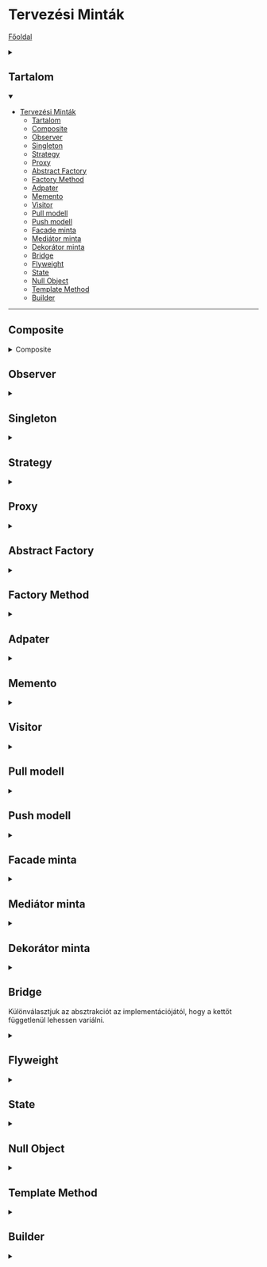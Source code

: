 # Tervezési Minták

[Főoldal](oop.md)
<details>
  <summary></summary>

[Fogalmak](terms.md)

[Elvek](principles.md)

[Heurisztikák](heuristics.md)

[Refaktorálás](refactoring.md)

[Clean-code](cleanCode.md)

[API tervezési elvek](APIDesign.md)

[Elosztott objektumorientáltság](distributed.md)

[Konkurens és párhuzamos minták](concurrentParalell.md)

[Immutable objektumorientáltság](immutable.md)

[C++ Idiómák](idioms.md)

</details>

## Tartalom
<details open>
  <summary></summary>

- [Tervezési Minták](#tervezési-minták)
  - [Tartalom](#tartalom)
  - [Composite](#composite)
  - [Observer](#observer)
  - [Singleton](#singleton)
  - [Strategy](#strategy)
  - [Proxy](#proxy)
  - [Abstract Factory](#abstract-factory)
  - [Factory Method](#factory-method)
  - [Adpater](#adpater)
  - [Memento](#memento)
  - [Visitor](#visitor)
  - [Pull modell](#pull-modell)
  - [Push modell](#push-modell)
  - [Facade minta](#facade-minta)
  - [Mediátor minta](#mediátor-minta)
  - [Dekorátor minta](#dekorátor-minta)
  - [Bridge](#bridge)
  - [Flyweight](#flyweight)
  - [State](#state)
  - [Null Object](#null-object)
  - [Template Method](#template-method)
  - [Builder](#builder)

</details>

---

## Composite

<details>
  <summary>Composite</summary>

Cél:
- Rész-egész viszonyban lévő objektumokat fastruktórába rendez
- A kliensek számára lehetővé teszi, hogy az egyszerű és összetett(kompozit) objektumokat egységesen kezelje egy interface-en keresztül

Példa: Olyan grafikus alkalmazás, amely lehetővé teszi összetett grafikus objektumok létrehozását

[C++ példa.](PatternCodes/composite.cpp)

<p align="center">
    <img src="PatternImages/composite.png" />
</p>

</details>

## Observer

<details>
  <summary></summary>

Cél:
- Egy objektum állapotának megváltozásáról értesít más objektumokat
- Nincsen függőség, maguk az osztályok között (csak az observer-ekkel)

Példa: MVC vagy Document-View

Működés: Egy osztály eltárolja azokat az Observer-eket (interface), amiket értesíteni kell. Ezek értesítésére késpes az osztály. A különböző observer-ek ismerik a megfelelő adatszerkezeti osztályokat és le tudják kérni valamint módosítani azokat.

[C++ példa.](PatternCodes/WeatherStation_-_observer)

<p align="center">
    <img src="PatternImages/observer.png" />
</p>

</details>

## Singleton

<details>
  <summary></summary>

Cél:
- Biztosítja, hogy egy osztályból 1 példány legyen, és azt globálisan el lehessen érni

[C++ példa.](PatternCodes/singleton.cpp)

```
class Singleton
{ 
private:
    static Singleton* instance; 
 protected:   
    Singleton() { } 

public: 
    Singleton(Singleton &other) = delete;
    void operator=(const Singleton &) = delete;
    static Singleton *GetInstance();

    void doSomething() {}
 }

Singleton* Singleton::instance= nullptr;

Singleton *Singleton::GetInstance(c) 
{ 
    if(instance == nullptr)
    { 
        instance = new Singleton(); 
    } 
    return instance; 
}
```

```
Singleton* instance = Singleton::GetInstance();
instance->doSomething();
```

</details>

## Strategy

<details>
  <summary></summary>

Cél: 
- Algoritmusok egységbe zárása, egyszerűen ki lehessen őket cserélni

[C++ példa.](PatternCodes/strategy.cpp)

<p align="center">
    <img src="PatternImages/strategy.png" />
</p>

</details>

## Proxy

<details>
  <summary></summary>

Cél:
- Objektum helyett egy transzparens helyettesítő objektumot használ, mely szabályozza a hozzáférést

Példa: Jogosultságok korlátozása, erőforrás igényes műveletek csak akkor legyenek végrehajtva ha muszály

Magyarázat: A Proxy és az Objektum közös őssel rendelkezik, amit ismer a cliens. A cliens a proxy függvényein keresztül módosítja (akár törli és létrehozza) és lekérdezi a valódi objektumot

<p align="center">
    <img src="PatternImages/proxy.png" />
</p>

</details>

## Abstract Factory

<details>
  <summary></summary>

Cél:
- Interfészt biztosít ahhoz, hogy egymással összefüggő objektumok családjait hozzuk létre konkrét osztály specifikálása nélkül
- Létrehozás egy interfészen keresztül történik, nem függ a létrehozott objektumok konkrét típusától.

<p align="center">
    <img src="PatternImages/abstract_factory.png" />
</p>

<p align="center">
    <img src="PatternImages/abstract_factory2.png" />
</p>


Példa: 
- Ablakos rendszerek, GUI vezérlőelemek

</details>

## Factory Method

<details>
  <summary></summary>

Cél:
- Interfészt definiál objektum létrehozására, de a leszármazott osztályra hagyja a konkrét osztály eldöntését

<p align="center">
    <img src="PatternImages/factory_method.png" />
</p>

</details>

## Adpater

<details>
  <summary></summary>

Cél:
- Osztály interfészét olyanná változtatja, amilyet a kliens vár
- Lehetővé teszi egyébként inkompatibilis osztályok együttműködését

Object Adapter: Megoldás delegációval

<p align="center">
    <img src="PatternImages/adapter1.png" />
</p>

Class Adapter: Megoldás leszármazással

<p align="center">
    <img src="PatternImages/adapter2.png" />
</p>

</details>

## Memento

<details>
  <summary></summary>

Cél: 
- Egységbezárás megsértése nélkül a külvilág számára elérhetővé tenni az objektum belső állapotát
- Célszrű elmenti az objektun állapotát Undo parancshoz

Egy memento objektum készül az aktuális állapotból

<p align="center">
    <img src="PatternImages/memento.png" />
</p>

</details>

## Visitor

<details>
  <summary></summary>

Tehát a visitor „meglátogatja” az alakzatokat, az alakzatok pedig „elfogadják a látogatást”. A ShapeVisitor összes függvényét egyébként lehetne visit()-nek is nevezni, mert a paraméter típusa alapján is történhet a függvény kiválasztása – de ez OOP szempontból lényegtelen.

```
class ShapeVisitor {
    public:
        virtual void visit_rectangle(Rectangle & r) = 0;
        virtual void visit_circle(Circle & r) = 0;
};
 
class Shape {
    public:
        virtual void accept_visitor(ShapeVisitor &sv) = 0;
};
 
class Container {
    public:
        virtual void visit_all(ShapeVisitor &sv) {
            for (...)
                shapes[i]->accept_visitor(sv);
        }
}
```

A visitor tervezési minta hátránya, hogy új típus bevezetését nehezíti meg. Eddig egy új művelet hozzáadásához kellett módosítani az összes alakzatot – most azt nem kell. Mert most új típusú alakzat hozzáadásához kell módosítani az összes visitort – eddig azt nem kellett.

</details>

## Pull modell

<details>
  <summary></summary>

Minta, a grafika és modell kapcsolatára.

Jellemzői:
- grafika folyamatosan lekérdezi a modell állapotát
- a grafikát bizonyos időnként újra rajzoljuk, támaszkodva a modell aktuális állapotára
- lehetnek felesleges vagy nem elég frissítések

<p align="center">
    <img src="PatternImages/pull.png" />
</p>

</details>

## Push modell

<details>
  <summary></summary>

Minta, a grafika és modell kapcsolatára.

Jellemzői:
- modell értesíti a grafikát amennyiben valami változott
-  csak akkor rajzolunk újra, amikor ténylegesen szükséges
- lehetnek felesleges vagy nem elég frissítések

<p align="center">
    <img src="PatternImages/push.png" />
</p>

</details>


## Facade minta

<details>
  <summary></summary>

Valaki egy könnyebb vagy leegyszerűsített interfészt szeretne egy alatta lévő megvalósítási objektumhoz.

<p align="center">
    <img src="PatternImages/facade.png" />
</p>

</details>

## Mediátor minta

<details>
  <summary></summary>

Megszabja, miképp viselkedjen objektumok egy csoportja. Azáltal segíti a laza csatolást, hogy megelőzi, hogy az objektumok egymásra közvetlenül hivatkozzanak.

</details>

## Dekorátor minta

<details>
  <summary></summary>

Lehetővé teszi adott objektumokhoz más viselkedések hozzáadását akár statikusan, akár dinamikusan anélkül, hogy hatással lenne az azonos osztályból származó többi objektumra.

<p align="center">
    <img src="PatternImages/decorator.png" />
</p>

</details>


## Bridge

Különválasztjuk az absztrakciót az implementációjától, hogy a kettőt függetlenül lehessen variálni.

<details>
  <summary></summary>

<p align="center">
    <img src="PatternImages/bridge.png" />
</p>

[C++ példa.](PatternCodes/bridge.cpp)

</details>

## Flyweight

<details>
  <summary></summary>

</details>


## State

<details>
  <summary></summary>

</details>


## Null Object

<details>
  <summary></summary>


</details>

## Template Method

<details>
  <summary></summary>


</details>

## Builder

<details>
  <summary></summary>


</details>